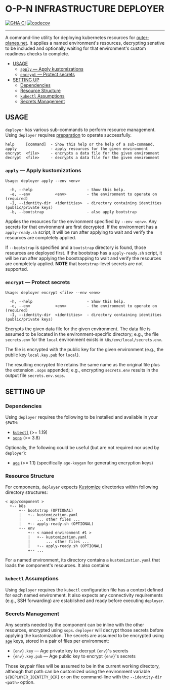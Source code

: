 # O-P-N INFRASTRUCTURE DEPLOYER

[![GHA CI](https://github.com/o-p-n/deployer/actions/workflows/ci.yaml/badge.svg?branch=main)](https://github.com/o-p-n/deployer/actions/workflows/ci.yaml?query=branch%3Amain)
[![codecov](https://codecov.io/gh/o-p-n/deployer/graph/badge.svg?token=PAI2ZvxpI0)](https://codecov.io/gh/o-p-n/deployer)

---

A command-line utility for deploying kubernetes resources for
[outer-planes.net](https://outer-planes.net/). It applies a named environment's
resources, decrypting senstive to be included and optionally waiting for that
environment's custom readiness checks to complete.

- [USAGE](#usage)
  - [`apply` — Apply kustomizations](#apply--apply-kustomizations)
  - [`encrypt` — Protect secrets](#encrypt--protect-secrets)
- [SETTING UP](#setting-up)
  - [Dependencies](#dependencies)
  - [Resource Structure](#resource-structure)
  - [`kubectl` Assumptions](#kubectl-assumptions)
  - [Secrets Management](#secrets-management)

## USAGE

`deployer` has various sub-commands to perform resource management. Using
`deployer` requires [preparation](#setting-up) to operate successfully.

```
help     [command]  - Show this help or the help of a sub-command.
apply               - apply resources for the given environment
encrypt  <file>     - encrypts a data file for the given environment
decrypt  <file>     - decrypts a data file for the given environment
```

### `apply` — Apply kustomizations

```
Usage: deployer apply --env <env>

  -h, --help                        - Show this help.
  -e, --env           <env>         - the environment to operate on                          (required)
  -I, --identity-dir  <identities>  - directory containing identities (public/private keys)
  -b, --bootstrap                   - also apply bootstrap
```

Applies the resources for the environment specified by `--env <env>`. Any
secrets for that environment are first decrypted. If the environment has a
`apply-ready.sh` script, it will be run after applying to wait and verify the
resources are completely applied.

If `--bootstrap` is specified and a `bootstrap` directory is found, those
resources are deployed first. If the bootstrap has a `apply-ready.sh` script, it
will be run after applying the boostrapping to wait and verify the resources are
completely applied. **NOTE** that `bootstrap`-level secrets are not supported.

### `encrypt` — Protect secrets

```
Usage: deployer encrypt <file> --env <env>

  -h, --help                        - Show this help.
  -e, --env           <env>         - the environment to operate on                          (required)
  -I, --identity-dir  <identities>  - directory containing identities (public/private keys)
```

Encrypts the given data file for the given environment. The data file is assumed
to be located in the environment-specific directory; e.g., the file
`secrets.env` for the `local` environment exists in `k8s/env/local/secrets.env`.

The file is encrypted with the public key for the given environment (e.g., the
public key `local.key.pub` for `local`).

The resulting encrypted file retains the same name as the original file plus the
extension `.sops` appended; e.g., encrypting `secrets.env` results in the output
file `secrets.env.sops`.

## SETTING UP

### Dependencies

Using `deployer` requires the following to be installed and available in your
`$PATH`:

- [`kubectl`](https://kubectl.docs.kubernetes.io/) (>= 1.19)
- [`sops`](https://github.com/getsops/sops) (>= 3.8)

Optionally, the following could be useful (but are not required nor used by
`deployer`):

- [`age`](https://age-encryption.org/) (>= 1.1) (specifically `age-keygen` for
  generating encryption keys)

### Resource Structure

For components, `deployer` expects [Kustomize](https://kustomize.io/)
directories within following directory structures:

```
< app/component >
  +-- k8s
      +-- bootstrap (OPTIONAL) 
      |   +-- kustomization.yaml
      |       ... other files ...
      |   +-- apply-ready.sh (OPTIONAL)
      +-- env
          +-- < named environment #1 >
          |   +-- kustomization.yaml
          |       ... other files ...
          |   +-- apply-ready.sh (OPTIONAL)
          +-- ...
```

For a named environment, its directory contains a `kustomization.yaml` that
loads the component's resources. It also contains

### `kubectl` Assumptions

Using `deployer` requires the `kubectl` configuration file has a context defined
for each named environment. It also expects any connectivity requirements (e.g.,
SSH forwarding) are established and ready before executing `deployer`.

### Secrets Management

Any secrets needed by the component can be inline with the other resources,
encrypted using `sops`. `deployer` will decrypt those secrets before applying
the kustomization. The secrets are assumed to be encrypted using
[`age`](https://age-encryption.org/) keys, stored in a pair of files per
environment:

- `{env}.key` — Age private key to decrypt `{env}`'s secrets
- `{env}.key.pub` — Age public key to encrypt `{env}`'s secrets

Those keypair files will be assumed to be in the current working directory,
although that path can be customized using the environment variable
`${DEPLOYER_IDENTITY_DIR}` or on the command-line with the
`--identity-dir <path>` option.
